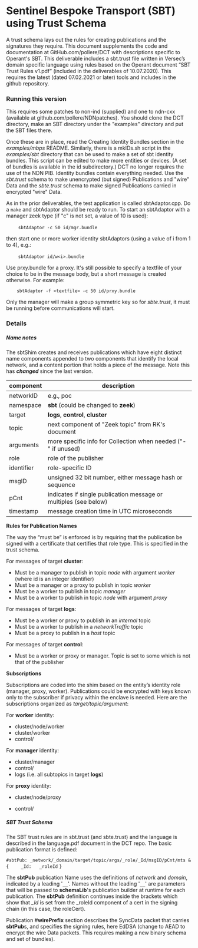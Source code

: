 # Sentinel Bespoke Transport (SBT) using Trust Schema

A trust schema lays out the rules for creating publications and the signatures they require. This document supplements the code and documentation at GitHub.com/pollere/DCT with descriptions specific to Operant's SBT. This deliverable includes a sbt.trust file written in Versec’s domain specific language using rules based on the Operant document “SBT Trust Rules v1.pdf” (included in the deliverables of 10.07.2020). This requires the latest (dated 07.02.2021 or later) tools and includes in the github repository.

### Running this version

This requires some patches to non-ind (supplied) and one to ndn-cxx (available at github.com/pollere/NDNpatches). You should clone the DCT directory, make an SBT directory under the "examples" directory and put the SBT files there.

 Once these are in place, read the Creating Identity Bundles section in the *examples/mbps* README. Similarly, there is a mkIDs.sh script in the *examples/sbt* directory that can be used to make a set of sbt identity bundles. This script can be edited to make more entities or devices. (A set of bundles is available in the id subdirectory.) DCT no longer requires the use of the NDN PIB. Identity bundles contain everything needed. Use the *sbt.trust* schema to make unencrypted (but signed) Publications and "wire" Data and the *sbte.trust* schema to make signed Publications carried in encrypted "wire" Data.

As in the prior deliverables, the test application is called sbtAdaptor.cpp. Do a `make` and sbtAdaptor should be ready to run. To start an sbtAdaptor with a manager zeek type (if "c" is not set, a value of 10 is used):

​    `    sbtAdaptor -c 50 id/mgr.bundle`

then start one or more worker identity sbtAdaptors (using a value of i from 1 to 4), e.g.:

​    `    sbtAdaptor id/w<i>.bundle`

Use prxy.bundle for a proxy. It's still possible to specify a textfile of your choice to be in the message body, but a short message is created otherwise. For example:

`    sbtAdaptor -f <textfile> -c 50 id/prxy.bundle`

Only the manager will make a group symmetric key so for *sbte.trust*, it must be running before communications will start.

### Details

##### Name notes

The sbtShim creates and receives publications which have eight distinct name components appended to two components that identify the local network, and a content portion that holds a piece of the message. Note this has ***changed*** since the last version.

| component  | description                                                      |
| ---------- | ---------------------------------------------------------------- |
| networkID  | e.g., poc                                                        |
| namespace  | **sbt** (could be changed to **zeek**)                           |
| target     | **logs**, **control**, **cluster**                               |
| topic      | next component of "Zeek topic" from RK's document                |
| arguments  | more specific info for Collection when needed ("-" if unused)    |
| role       | role of the publisher                                            |
| identifier | role-specific ID                                                 |
| msgID      | unsigned 32 bit number, either message hash or sequence          |
| pCnt       | indicates if single publication message or multiples (see below) |
| timestamp  | message creation time in UTC microseconds                        |

**Rules for Publication Names**

The way the “must be” is enforced is by requiring that the publication be signed with a certificate that certifies that role type. This is specified in the trust schema.

For messages of target **cluster**:

- Must be a manager to publish in topic *node* with argument *worker<id>* (where id is an integer identifier)
- Must be a manager or a proxy to publish in topic *worker*
- Must be a worker to publish in topic *manager*
- Must be a worker to publish in topic *node* with argument *proxy<id>*

For messages of target **logs**:

- Must be a worker or proxy to publish in an *internal* topic
- Must be a worker to publish in a *networkTraffic* topic
- Must be a proxy to publish in a *host* topic

For messages of target **control**:

- Must be a worker or proxy or manager. Topic is set to some  <hex ID> which is not that of the publisher

**Subscriptions**

Subscriptions are coded into the shim based on the entity’s identity role (manager, proxy, worker). Publications could be encrypted with keys known only to the subscriber if privacy within the enclave is needed. Here are the subscriptions organized as *target/topic/*<opt>*argument*:

For  **worker** identity:

- cluster/node/worker<my id>
- cluster/worker
- control/<my hex id>

For **manager** identity:

- cluster/manager
- control/<my hex id>
- logs (i.e. all subtopics in target **logs**)

For **proxy** identity:

- cluster/node/proxy<my id>

- control/<my hex id>

##### SBT Trust Schema

The SBT trust rules are in sbt.trust (and sbte.trust) and the language is described in the language.pdf document in the DCT repo. The basic publication format is defined: 

`#sbtPub: _network/_domain/target/topic/args/_role/_Id/msgID/pCnt/mts & {`
`    _Id:   _roleId`
`}`

The **sbtPub** publication Name uses the definitions of *network* and *domain*, indicated by a leading '`__`'. Names without the leading '`__`' are parameters that will be passed to **schemaLib**'s publication builder at runtime for each publication. The **sbtPub** definition continues inside the brackets which show that *_Id* is set from the _roleId component of a cert in the signing chain (in this case, the roleCert).

Publication #**wirePrefix** section describes the SyncData packet that carries **sbtPub**s, and specifies the signing rules, here EdDSA (change to AEAD to encrypt the wire Data packets. This requires making a new binary schema and set of bundles). 
